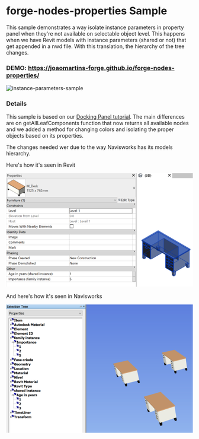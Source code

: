 # forge-nodes-properties Sample

This sample demonstrates a way isolate instance parameters in property panel when they're not available on selectable object level. This happens when we have Revit models with instance parameters (shared or not) that get appended in a nwd file. With this translation, the hierarchy of the tree changes.

### DEMO: https://joaomartins-forge.github.io/forge-nodes-properties/

![instance-parameters-sample](img/demo.gif)

### Details

This sample is based on our [Docking Panel tutorial](https://learnforge.autodesk.io/#/viewer/extensions/panel).
The main differences are on getAllLeafComponents function that now returns all available nodes and we added a method for changing colors and isolating the proper objects based on its properties.

The changes needed wer due to the way Navisworks has its models hierarchy.

Here's how it's seen in Revit

![Revit image](img/revitimg.png)

And here's how it's seen in Navisworks

![Navis image](img/navisimg.png)
